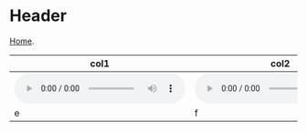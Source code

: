 
# Header

[Home](https://d-byrne1.github.io/mscproject/).

| col1 | col2 | col3 |
| --- | --- | --- |
| <audio src="gh-pages/tail8/sample-2.wav/sample-2.wav" controls></audio> | <audio src="/gh-pages/tail8/sample-2.wav/sample_1.wav" controls></audio> | c | |
| e | f | g | h |
